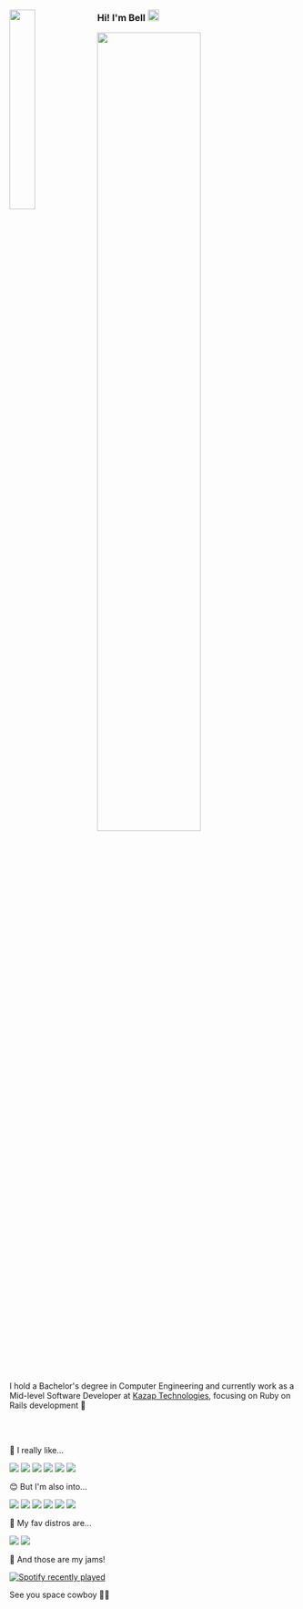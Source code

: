 <span>
  <img width="30%" align="left" src="https://raw.githubusercontent.com/cat-milk/Anime-Girls-Holding-Programming-Books/master/Ruby/Saber_Alter_Ruby.png" />
</span>

<span>
  <h3>Hi! I'm Bell <img  width="20px" src="https://dejpknyizje2n.cloudfront.net/marketplace/products/korean-finger-heart-i-love-you-sticker-1540401592.4178452.png"> </h3>

  <img align="center" width="60%" src="https://github-profile-summary-cards.vercel.app/api/cards/profile-details?username=bellps&theme=synthwave&hide_border=true&tsdsfs=sdfdsf" />
</span>

<div>&nbsp;</div>

I hold a Bachelor's degree in Computer Engineering and currently work as a Mid-level Software Developer at [Kazap Technologies](https://github.com/Kazap), focusing on Ruby on Rails development 🙂

<br>
<br>

🥰 I really like...

![](https://img.shields.io/badge/Ruby-CC342D?style=for-the-badge&logo=ruby&logoColor=white)
![](https://img.shields.io/badge/Ruby_on_Rails-CC0000?style=for-the-badge&logo=ruby-on-rails&logoColor=white)
![](https://img.shields.io/badge/PostgreSQL-316192?style=for-the-badge&logo=postgresql&logoColor=white)
![](https://img.shields.io/badge/MongoDB-4EA94B?style=for-the-badge&logo=mongodb&logoColor=white)
![](https://img.shields.io/badge/Tailwind_CSS-38B2AC?style=for-the-badge&logo=tailwind-css&logoColor=white)
![](https://img.shields.io/badge/Vue.js-35495E?style=for-the-badge&logo=vuedotjs&logoColor=4FC08D)

😊 But I'm also into...

![](https://img.shields.io/badge/Python-3776AB?style=for-the-badge&logo=python&logoColor=white)
![](https://img.shields.io/badge/fastapi-109989?style=for-the-badge&logo=FASTAPI&logoColor=white)
![](https://img.shields.io/badge/MySQL-005C84?style=for-the-badge&logo=mysql&logoColor=white)
![](https://img.shields.io/badge/Rust-000000?style=for-the-badge&logo=rust&logoColor=white)
![](https://img.shields.io/badge/-HuggingFace-FDEE21?style=for-the-badge&logo=HuggingFace&logoColor=black)
![](https://img.shields.io/badge/react-%2320232a.svg?style=for-the-badge&logo=react&logoColor=%2361DAFB)

🐧 My fav distros are...

![](https://img.shields.io/badge/Linux_Mint-87CF3E?style=for-the-badge&logo=linux-mint&logoColor=white)
![](https://img.shields.io/badge/Ubuntu-E95420?style=for-the-badge&logo=ubuntu&logoColor=white)

🎵 And those are my jams!

[![Spotify recently played](https://spotify-recently-played-readme.vercel.app/api?user=bellps&width=900&unique=true)](https://open.spotify.com/user/bellps)

See you space cowboy 👋🤠
